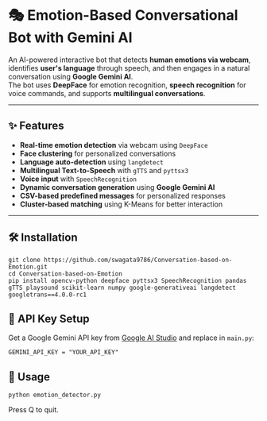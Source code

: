 # 🎭 Emotion-Based Conversational Bot with Gemini AI

An AI-powered interactive bot that detects **human emotions via webcam**, identifies **user's language** through speech, and then engages in a natural conversation using **Google Gemini AI**.  
The bot uses **DeepFace** for emotion recognition, **speech recognition** for voice commands, and supports **multilingual conversations**.

---

## ✨ Features
- **Real-time emotion detection** via webcam using `DeepFace`
- **Face clustering** for personalized conversations
- **Language auto-detection** using `langdetect`
- **Multilingual Text-to-Speech** with `gTTS` and `pyttsx3`
- **Voice input** with `SpeechRecognition`
- **Dynamic conversation generation** using **Google Gemini AI**
- **CSV-based predefined messages** for personalized responses
- **Cluster-based matching** using K-Means for better interaction

---


## 🛠️ Installation
```
git clone https://github.com/swagata9786/Conversation-based-on-Emotion.git
cd Conversation-based-on-Emotion
pip install opencv-python deepface pyttsx3 SpeechRecognition pandas gTTS playsound scikit-learn numpy google-generativeai langdetect googletrans==4.0.0-rc1
```
## 🔑 API Key Setup
Get a Google Gemini API key from [Google AI Studio](https://aistudio.google.com/) and replace in `main.py`:
```
GEMINI_API_KEY = "YOUR_API_KEY"
```
## 🚀 Usage
```
python emotion_detector.py
```
Press Q to quit.
